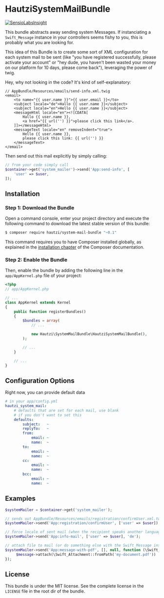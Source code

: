 HautziSystemMailBundle
======================

[![SensioLabsInsight](https://insight.sensiolabs.com/projects/7c3d1f06-d02e-44cf-ac24-3cad04ac8ebf/mini.png)](https://insight.sensiolabs.com/projects/7c3d1f06-d02e-44cf-ac24-3cad04ac8ebf)

This bundle abstracts away sending system Messages. If instanciating a `Swift_Message` instance in your controllers
seems fishy to you, this is probably what you are looking for.

This idea of this Bundle is to create some sort of XML configuration for each system mail to be sent (like "you have 
registered successfully, please activate your account" or "hey dude, you haven't been wasted your money on our platform
for 10 days, please come back"), leveraging the power of twig.

Hey, why not looking in the code? It's kind of self-explanatory:

```twig
// AppBundle/Resources/emails/send-info.xml.twig
<email>
    <to name="{{ user.name }}">{{ user.email }}</to>
    <subject locale="de">Hallo {{ user.name }}</subject>
    <subject locale="en">Hello {{ user.name }}</subject>
    <messageHtml locale="en"><![CDATA[
        Hallo {{ user.name }}, 
        <a href="{{ url('') }}">please click this link</a>.
    ]]></messageHtml>
    <messageText locale="en" removeIndent="true">
        Hello {{ user.name }}, 
        please click this link: {{ url('') }}
    </messageText>
</email>
```
Then send out this mail explicitly by simply calling: 

```php
// from your code simply call
$container->get('system_mailer')->send('App:send-info', [
    'user' => $user,
]);
```

Installation
------------

### Step 1: Download the Bundle ###

Open a command console, enter your project directory and execute the
following command to download the latest stable version of this bundle:

```bash
$ composer require hautzi/system-mail-bundle "~0.1"
```

This command requires you to have Composer installed globally, as explained
in the [installation chapter](https://getcomposer.org/doc/00-intro.md)
of the Composer documentation.

### Step 2: Enable the Bundle ###

Then, enable the bundle by adding the following line in the `app/AppKernel.php`
file of your project:

```php
<?php
// app/AppKernel.php

// ...
class AppKernel extends Kernel
{
    public function registerBundles()
    {
        $bundles = array(
            // ...

            new Hautzi\SystemMailBundle\HautziSystemMailBundle(),
        );

        // ...
    }

    // ...
}
```

Configuration Options
---------------------

Right now, you can provide default data

```yaml
# in your app/config.yml
hautzi_system_mail:
    # defaults that are set for each mail, use blank 
    # if you don't want to set this
    defaults:
        subject:   ~
        replyTo:   ~
        from:
            email: ~
            name:  ~
        to:
            email: ~
            name:  ~
        cc:
            email: ~
            name:  ~
        bcc:
            email: ~
            name:  ~
```



Examples
--------

```php
$systemMailer = $container->get('system_mailer');

// sends out AppBundle/Resources/emails/registration/confirmUser.xml.twig
$systemMailer->send('App:registration/confirmUser', ['user' => $user]);

// force locale of sent mail (when the recipient speaks another language than the user in the session)
$systemMailer->send('App:info-mail', ['user' => $user], 'de');

// attach file to mail (or do something else with the Swift_Message instance)
$systemMailer->send('App:message-with-pdf', [], null, function (\Swift_Message $message) {
     $message->attach(\Swift_Attachment::fromPath('my-document.pdf'))
});
```


License
-------

This bundle is under the MIT license. See the complete license in the `LICENSE` file in the root dir of the bundle.
